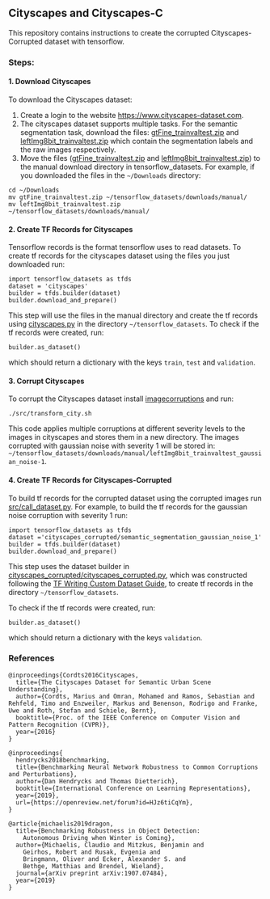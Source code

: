 ## Cityscapes and Cityscapes-C

This repository contains instructions to create the corrupted Cityscapes-Corrupted dataset with tensorflow.

### Steps:

#### 1. Download Cityscapes 

To download the Cityscapes dataset:
1. Create a login to the website https://www.cityscapes-dataset.com. <br>
2. The cityscapes dataset supports multiple tasks. For the semantic segmentation task, download the files: [gtFine_trainvaltest.zip](https://www.cityscapes-dataset.com/file-handling/?packageID=1) and [leftImg8bit_trainvaltest.zip](https://www.cityscapes-dataset.com/file-handling/?packageID=3) which contain the segmentation labels and the raw images respectively. <br>
3. Move the files ([gtFine_trainvaltest.zip](https://www.cityscapes-dataset.com/file-handling/?packageID=1) and [leftImg8bit_trainvaltest.zip](https://www.cityscapes-dataset.com/file-handling/?packageID=3)) to the manual download directory in tensorflow_datasets. For example, if you downloaded the files in the ``~/Downloads`` directory:
```
cd ~/Downloads
mv gtFine_trainvaltest.zip ~/tensorflow_datasets/downloads/manual/
mv leftImg8bit_trainvaltest.zip ~/tensorflow_datasets/downloads/manual/

```

#### 2. Create TF Records for Cityscapes
Tensorflow records is the format tensorflow uses to read datasets.
To create tf records for the cityscapes dataset using the files you just downloaded run: <br> 
```
import tensorflow_datasets as tfds
dataset = 'cityscapes'
builder = tfds.builder(dataset)
builder.download_and_prepare()
```
This step  will use the files in the manual directory and create the tf records using [cityscapes.py](https://github.com/tensorflow/datasets/blob/master/tensorflow_datasets/image/cityscapes.py) in the directory ``~/tensorflow_datasets``.
To check if the tf records were created, run:
```
builder.as_dataset()
```
which should return a dictionary with the keys ``train``, ``test`` and ``validation``.

#### 3. Corrupt  Cityscapes 

To corrupt the Cityscapes dataset install [imagecorruptions](https://github.com/bethgelab/imagecorruptions) and run: <br> 
```
./src/transform_city.sh 
```

This code applies multiple corruptions at different severity levels to the images in cityscapes and stores them in a new directory. 
The images corrupted with gaussian noise with severity 1 will be stored in:
``~/tensorflow_datasets/downloads/manual/leftImg8bit_trainvaltest_gaussian_noise-1``.

#### 4. Create TF Records for Cityscapes-Corrupted
To build tf records for the corrupted dataset using the corrupted images run [src/call_dataset.py](https://github.com/ekellbuch/cityscapes-c/blob/main/src/call_dataset.py).
For example, to build the tf records for the gaussian noise corruption with severity 1 run: <br>
```
import tensorflow_datasets as tfds
dataset ='cityscapes_corrupted/semantic_segmentation_gaussian_noise_1'
builder = tfds.builder(dataset)
builder.download_and_prepare()
```
This step uses the dataset builder in [cityscapes_corrupted/cityscapes_corrupted.py](https://github.com/ekellbuch/cityscapes-c/blob/main/cityscapes_corrupted/cityscapes_corrupted.py), which  was constructed following the [TF Writing Custom Dataset Guide](https://www.tensorflow.org/datasets/add_dataset), to create tf records in the directory ``~/tensorflow_datasets``.

To check if the tf records were created, run:
```
builder.as_dataset()
```
which should return a dictionary with the keys ``validation``.


### References
```
@inproceedings{Cordts2016Cityscapes,
  title={The Cityscapes Dataset for Semantic Urban Scene Understanding},
  author={Cordts, Marius and Omran, Mohamed and Ramos, Sebastian and Rehfeld, Timo and Enzweiler, Markus and Benenson, Rodrigo and Franke, Uwe and Roth, Stefan and Schiele, Bernt},
  booktitle={Proc. of the IEEE Conference on Computer Vision and Pattern Recognition (CVPR)},
  year={2016}
}

@inproceedings{
  hendrycks2018benchmarking,
  title={Benchmarking Neural Network Robustness to Common Corruptions and Perturbations},
  author={Dan Hendrycks and Thomas Dietterich},
  booktitle={International Conference on Learning Representations},
  year={2019},
  url={https://openreview.net/forum?id=HJz6tiCqYm},
}

@article{michaelis2019dragon,
  title={Benchmarking Robustness in Object Detection: 
    Autonomous Driving when Winter is Coming},
  author={Michaelis, Claudio and Mitzkus, Benjamin and 
    Geirhos, Robert and Rusak, Evgenia and 
    Bringmann, Oliver and Ecker, Alexander S. and 
    Bethge, Matthias and Brendel, Wieland},
  journal={arXiv preprint arXiv:1907.07484},
  year={2019}
}
```

